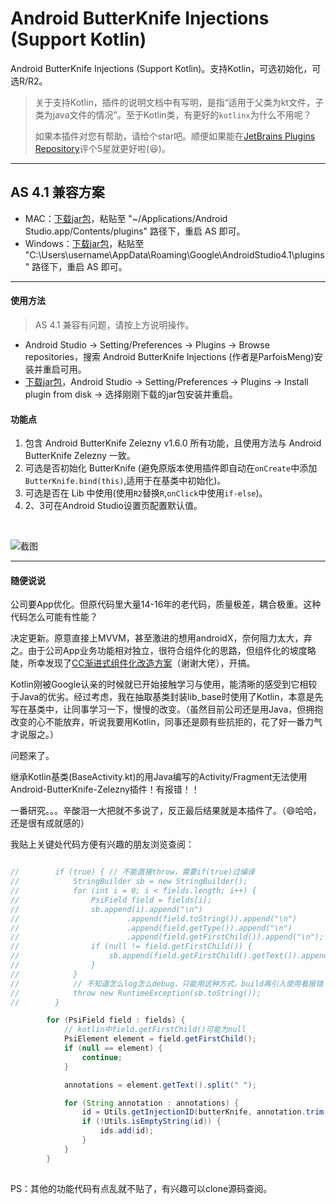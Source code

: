 # Android ButterKnife Injections (Support Kotlin)
Android ButterKnife Injections (Support Kotlin)。支持Kotlin，可选初始化，可选R/R2。

> 关于支持Kotlin，插件的说明文档中有写明，是指“适用于父类为kt文件，子类为java文件的情况”。至于Kotlin类，有更好的`kotlinx`为什么不用呢？
> 
> 如果本插件对您有帮助，请给个star吧。顺便如果能在[JetBrains Plugins Repository](https://plugins.jetbrains.com/plugin/12012-android-butterknife-injections-support-kotlin-)评个5星就更好啦(😆)。

- - - - - 

## AS 4.1 兼容方案

- MAC：[下载jar包](https://github.com/ParfoisMeng/Android-ButterKnife-Injections/raw/master/Android-ButterKnife-Injections.jar)，粘贴至 "~/Applications/Android Studio.app/Contents/plugins" 路径下，重启 AS 即可。
- Windows：[下载jar包](https://github.com/ParfoisMeng/Android-ButterKnife-Injections/raw/master/Android-ButterKnife-Injections.jar)，粘贴至 "C:\Users\username\AppData\Roaming\Google\AndroidStudio4.1\plugins" 路径下，重启 AS 即可。

- - - - - 

#### 使用方法
> AS 4.1 兼容有问题，请按上方说明操作。

- Android Studio -> Setting/Preferences -> Plugins -> Browse repositories，搜索 Android ButterKnife Injections (作者是ParfoisMeng)安装并重启可用。
- [下载jar包](https://github.com/ParfoisMeng/Android-ButterKnife-Injections/raw/master/Android-ButterKnife-Injections.jar)，Android Studio -> Setting/Preferences -> Plugins -> Install plugin from disk -> 选择刚刚下载的jar包安装并重启。

#### 功能点

1. 包含 Android ButterKnife Zelezny v1.6.0 所有功能，且使用方法与 Android ButterKnife Zelezny 一致。
2. 可选是否初始化 ButterKnife (避免原版本使用插件即自动在`onCreate`中添加`ButterKnife.bind(this)`,适用于在基类中初始化)。
3. 可选是否在 Lib 中使用(使用`R2`替换`R`,`onClick`中使用`if-else`)。
4. 2、3可在Android Studio设置页配置默认值。

<br>

![截图](https://github.com/ParfoisMeng/Android-ButterKnife-Injections/raw/master/screenshot/1.jpg)


------ 

#### 随便说说

公司要App优化。但原代码里大量14-16年的老代码，质量极差，耦合极重。这种代码怎么可能有性能？

决定更新。原意直接上MVVM，甚至激进的想用androidX，奈何阻力太大，弃之。由于公司App业务功能相对独立，很符合组件化的思路，但组件化的坡度略陡，所幸发现了[CC渐进式组件化改造方案](https://github.com/luckybilly/CC)（谢谢大佬），开搞。

Kotlin刚被Google认亲的时候就已开始接触学习与使用，能清晰的感受到它相较于Java的优劣。经过考虑，我在抽取基类封装lib_base时使用了Kotlin，本意是先写在基类中，让同事学习一下，慢慢的改变。（虽然目前公司还是用Java，但拥抱改变的心不能放弃，听说我要用Kotlin，同事还是颇有些抗拒的，花了好一番力气才说服之。）

问题来了。

继承Kotlin基类(BaseActivity.kt)的用Java编写的Activity/Fragment无法使用Android-ButterKnife-Zelezny插件！有报错！！

一番研究。。。辛酸泪一大把就不多说了，反正最后结果就是本插件了。（😄哈哈，还是很有成就感的）

我贴上关键处代码方便有兴趣的朋友浏览查阅：
```java

//        if (true) { // 不能直接throw，需要if(true)过编译
//            StringBuilder sb = new StringBuilder();
//            for (int i = 0; i < fields.length; i++) {
//                PsiField field = fields[i];
//                sb.append(i).append("\n")
//                        .append(field.toString()).append("\n")
//                        .append(field.getType()).append("\n")
//                        .append(field.getFirstChild()).append("\n");
//                if (null != field.getFirstChild()) {
//                    sb.append(field.getFirstChild().getText()).append("\n");
//                }
//            }
//            // 不知道怎么log怎么debug，只能用这种方式，build再引入使用看报错
//            throw new RuntimeException(sb.toString());
//        }

        for (PsiField field : fields) {
            // kotlin中field.getFirstChild()可能为null
            PsiElement element = field.getFirstChild();
            if (null == element) {
                continue;
            }

            annotations = element.getText().split(" ");

            for (String annotation : annotations) {
                id = Utils.getInjectionID(butterKnife, annotation.trim());
                if (!Utils.isEmptyString(id)) {
                    ids.add(id);
                }
            }
        }
        
```

PS：其他的功能代码有点乱就不贴了，有兴趣可以clone源码查阅。
